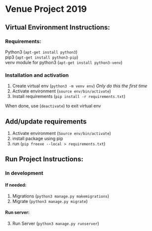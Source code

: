 # Venue Project 2019

## Virtual Environment Instructions:

### Requirements:  
Python3 (`apt-get install python3`)  
pip3 (`apt-get install python3-pip`)  
venv module for python3 (`apt-get install python3-venv`)  

### Installation and activation
1. Create virtual env (`python3 -m venv env`) *Only do this the first time*
2. Activate environment (`source env/bin/activate`)
3. Install requirements (`pip install -r requirements.txt`)

When done, use (`deactivate`) to exit virtual env

## Add/update requirements

1. Activate environment (`Source env/bin/activate`)
2. install package using pip 
3. run (`pip freexe --local > requirements.txt`)

## Run Project Instructions:

### In development
#### If needed:
1. Migrations (`python3 manage.py makemigrations`)
2. Migrate (`python3 manage.py migrate`)
#### Run server:
3. Run Server (`python3 manage.py runserver`)
